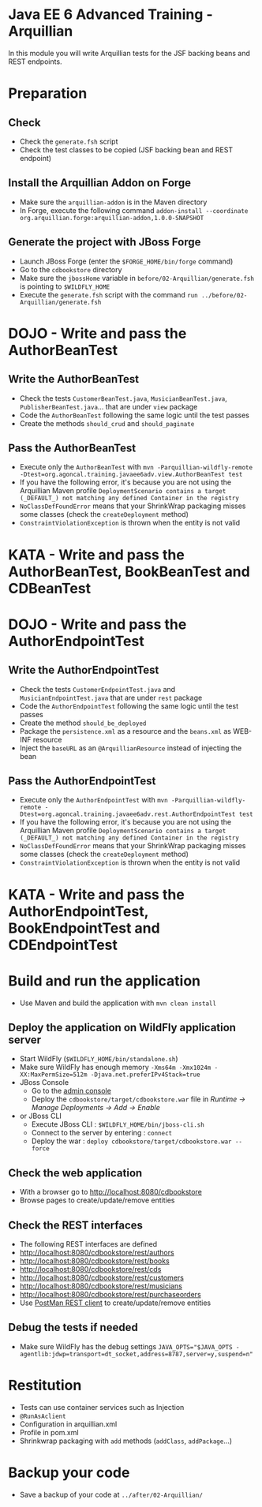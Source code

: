 # Java EE 6 Advanced Training - Arquillian

In this module you will write Arquillian tests for the JSF backing beans and REST endpoints. 

# Preparation

## Check

* Check the `generate.fsh` script
* Check the test classes to be copied (JSF backing bean and REST endpoint)

## Install the Arquillian Addon on Forge

* Make sure the `arquillian-addon` is in the Maven directory
* In Forge, execute the following command `addon-install --coordinate org.arquillian.forge:arquillian-addon,1.0.0-SNAPSHOT`

## Generate the project with JBoss Forge

* Launch JBoss Forge (enter the `$FORGE_HOME/bin/forge` command)
* Go to the `cdbookstore` directory
* Make sure the `jbossHome` variable in `before/02-Arquillian/generate.fsh` is pointing to `$WILDFLY_HOME`
* Execute the `generate.fsh` script with the command `run ../before/02-Arquillian/generate.fsh` 

# DOJO - Write and pass the AuthorBeanTest

## Write the AuthorBeanTest

* Check the tests `CustomerBeanTest.java`, `MusicianBeanTest.java`, `PublisherBeanTest.java`... that are under `view` package
* Code the `AuthorBeanTest` following the same logic until the test passes
* Create the methods `should_crud` and `should_paginate` 

## Pass the AuthorBeanTest

* Execute only the `AuthorBeanTest` with `mvn -Parquillian-wildfly-remote -Dtest=org.agoncal.training.javaee6adv.view.AuthorBeanTest test`
* If you have the following error, it's because you are not using the Arquillian Maven profile `DeploymentScenario contains a target (_DEFAULT_) not matching any defined Container in the registry`
* `NoClassDefFoundError` means that your ShrinkWrap packaging misses some classes (check the `createDeployment` method) 
* `ConstraintViolationException` is thrown when the entity is not valid

# KATA - Write and pass the AuthorBeanTest, BookBeanTest and CDBeanTest 

# DOJO - Write and pass the AuthorEndpointTest

## Write the AuthorEndpointTest

* Check the tests `CustomerEndpointTest.java` and `MusicianEndpointTest.java` that are under `rest` package
* Code the `AuthorEndpointTest` following the same logic until the test passes
* Create the method `should_be_deployed`
* Package the `persistence.xml` as a resource and the `beans.xml` as WEB-INF resource
* Inject the `baseURL` as an `@ArquillianResource` instead of injecting the bean

## Pass the AuthorEndpointTest

* Execute only the `AuthorEndpointTest` with `mvn -Parquillian-wildfly-remote -Dtest=org.agoncal.training.javaee6adv.rest.AuthorEndpointTest test`
* If you have the following error, it's because you are not using the Arquillian Maven profile `DeploymentScenario contains a target (_DEFAULT_) not matching any defined Container in the registry`
* `NoClassDefFoundError` means that your ShrinkWrap packaging misses some classes (check the `createDeployment` method) 
* `ConstraintViolationException` is thrown when the entity is not valid

# KATA - Write and pass the AuthorEndpointTest, BookEndpointTest and CDEndpointTest 

# Build and run the application

* Use Maven and build the application with `mvn clean install`

## Deploy the application on WildFly application server

* Start WildFly (`$WILDFLY_HOME/bin/standalone.sh`)
* Make sure WildFly has enough memory `-Xms64m -Xmx1024m -XX:MaxPermSize=512m -Djava.net.preferIPv4Stack=true`
* JBoss Console
	* Go to the [admin console](http://localhost:9990/)
	* Deploy the `cdbookstore/target/cdbookstore.war` file in _Runtime -> Manage Deployments -> Add -> Enable_
* or JBoss CLI
	* Execute JBoss CLI : `$WILDFLY_HOME/bin/jboss-cli.sh`
	* Connect to the server by entering : `connect` 
	* Deploy the war : `deploy cdbookstore/target/cdbookstore.war --force`  

## Check the web application

* With a browser go to [http://localhost:8080/cdbookstore]()
* Browse pages to create/update/remove entities

## Check the REST interfaces

* The following REST interfaces are defined
* [http://localhost:8080/cdbookstore/rest/authors]()
* [http://localhost:8080/cdbookstore/rest/books]()
* [http://localhost:8080/cdbookstore/rest/cds]()
* [http://localhost:8080/cdbookstore/rest/customers]()
* [http://localhost:8080/cdbookstore/rest/musicians]()
* [http://localhost:8080/cdbookstore/rest/purchaseorders]()
* Use [PostMan REST client](https://chrome.google.com/webstore/detail/postman-rest-client/fdmmgilgnpjigdojojpjoooidkmcomcm) to create/update/remove entities

## Debug the tests if needed

* Make sure WildFly has the debug settings `JAVA_OPTS="$JAVA_OPTS -agentlib:jdwp=transport=dt_socket,address=8787,server=y,suspend=n"`

# Restitution

* Tests can use container services such as Injection
* `@RunAsAclient`
* Configuration in arquillian.xml
* Profile in pom.xml
* Shrinkwrap packaging with `add` methods (`addClass`, `addPackage`...)

# Backup your code

* Save a backup of your code at `../after/02-Arquillian/`

